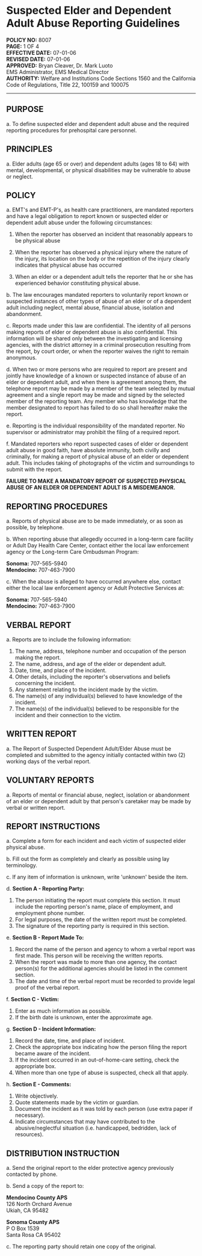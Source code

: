 # Suspected Elder and Dependent Adult Abuse Reporting Guidelines

**POLICY NO:** 8007  
**PAGE:** 1 OF 4  
**EFFECTIVE DATE:** 07-01-06  
**REVISED DATE:** 07-01-06  
**APPROVED:** Bryan Cleaver, Dr. Mark Luoto  
EMS Administrator, EMS Medical Director  
**AUTHORITY:** Welfare and Institutions Code Sections 1560 and the California Code of Regulations, Title 22, 100159 and 100075

---

## PURPOSE

a. To define suspected elder and dependent adult abuse and the required reporting procedures for prehospital care personnel.

## PRINCIPLES

a. Elder adults (age 65 or over) and dependent adults (ages 18 to 64) with mental, developmental, or physical disabilities may be vulnerable to abuse or neglect.

## POLICY

a. EMT's and EMT-P's, as health care practitioners, are mandated reporters and have a legal obligation to report known or suspected elder or dependent adult abuse under the following circumstances:

1. When the reporter has observed an incident that reasonably appears to be physical abuse

2. When the reporter has observed a physical injury where the nature of the injury, its location on the body or the repetition of the injury clearly indicates that physical abuse has occurred

3. When an elder or a dependent adult tells the reporter that he or she has experienced behavior constituting physical abuse.

b. The law encourages mandated reporters to voluntarily report known or suspected instances of other types of abuse of an elder or of a dependent adult including neglect, mental abuse, financial abuse, isolation and abandonment.

c. Reports made under this law are confidential. The identity of all persons making reports of elder or dependent abuse is also confidential. This information will be shared only between the investigating and licensing agencies, with the district attorney in a criminal prosecution resulting from the report, by court order, or when the reporter waives the right to remain anonymous.

d. When two or more persons who are required to report are present and jointly have knowledge of a known or suspected instance of abuse of an elder or dependent adult, and when there is agreement among them, the telephone report may be made by a member of the team selected by mutual agreement and a single report may be made and signed by the selected member of the reporting team. Any member who has knowledge that the member designated to report has failed to do so shall hereafter make the report.

e. Reporting is the individual responsibility of the mandated reporter. No supervisor or administrator may prohibit the filing of a required report.

f. Mandated reporters who report suspected cases of elder or dependent adult abuse in good faith, have absolute immunity, both civilly and criminally, for making a report of physical abuse of an elder or dependent adult. This includes taking of photographs of the victim and surroundings to submit with the report.

**FAILURE TO MAKE A MANDATORY REPORT OF SUSPECTED PHYSICAL ABUSE OF AN ELDER OR DEPENDENT ADULT IS A MISDEMEANOR.**

## REPORTING PROCEDURES

a. Reports of physical abuse are to be made immediately, or as soon as possible, by telephone.

b. When reporting abuse that allegedly occurred in a long-term care facility or Adult Day Health Care Center, contact either the local law enforcement agency or the Long-term Care Ombudsman Program:

   **Sonoma:** 707-565-5940  
   **Mendocino:** 707-463-7900

c. When the abuse is alleged to have occurred anywhere else, contact either the local law enforcement agency or Adult Protective Services at:

   **Sonoma:** 707-565-5940  
   **Mendocino:** 707-463-7900

## VERBAL REPORT

a. Reports are to include the following information:

1. The name, address, telephone number and occupation of the person making the report.
2. The name, address, and age of the elder or dependent adult.
3. Date, time, and place of the incident.
4. Other details, including the reporter's observations and beliefs concerning the incident.
5. Any statement relating to the incident made by the victim.
6. The name(s) of any individual(s) believed to have knowledge of the incident.
7. The name(s) of the individual(s) believed to be responsible for the incident and their connection to the victim.

## WRITTEN REPORT

a. The Report of Suspected Dependent Adult/Elder Abuse must be completed and submitted to the agency initially contacted within two (2) working days of the verbal report.

## VOLUNTARY REPORTS

a. Reports of mental or financial abuse, neglect, isolation or abandonment of an elder or dependent adult by that person's caretaker may be made by verbal or written report.

## REPORT INSTRUCTIONS

a. Complete a form for each incident and each victim of suspected elder physical abuse.

b. Fill out the form as completely and clearly as possible using lay terminology.

c. If any item of information is unknown, write 'unknown' beside the item.

d. **Section A - Reporting Party:**
   1. The person initiating the report must complete this section. It must include the reporting person's name, place of employment, and employment phone number.
   2. For legal purposes, the date of the written report must be completed.
   3. The signature of the reporting party is required in this section.

e. **Section B - Report Made To:**
   1. Record the name of the person and agency to whom a verbal report was first made. This person will be receiving the written reports.
   2. When the report was made to more than one agency, the contact person(s) for the additional agencies should be listed in the comment section.
   3. The date and time of the verbal report must be recorded to provide legal proof of the verbal report.

f. **Section C - Victim:**
   1. Enter as much information as possible.
   2. If the birth date is unknown, enter the approximate age.

g. **Section D - Incident Information:**
   1. Record the date, time, and place of incident.
   2. Check the appropriate box indicating how the person filing the report became aware of the incident.
   3. If the incident occurred in an out-of-home-care setting, check the appropriate box.
   4. When more than one type of abuse is suspected, check all that apply.

h. **Section E - Comments:**
   1. Write objectively.
   2. Quote statements made by the victim or guardian.
   3. Document the incident as it was told by each person (use extra paper if necessary).
   4. Indicate circumstances that may have contributed to the abusive/neglectful situation (i.e. handicapped, bedridden, lack of resources).

## DISTRIBUTION INSTRUCTION

a. Send the original report to the elder protective agency previously contacted by phone.

b. Send a copy of the report to:

   **Mendocino County APS**  
   126 North Orchard Avenue  
   Ukiah, CA 95482

   **Sonoma County APS**  
   P O Box 1539  
   Santa Rosa CA 95402

c. The reporting party should retain one copy of the original.

